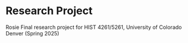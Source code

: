 # Research Project
Rosie
Final research project for HIST 4261/5261, University of Colorado Denver (Spring 2025)
